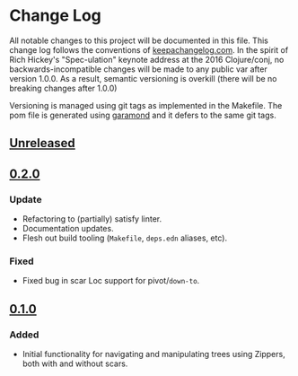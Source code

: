 # Change Log
All notable changes to this project will be documented in this file. This change log follows the conventions of [keepachangelog.com](http://keepachangelog.com/).  In the spirit of Rich Hickey's "Spec-ulation" keynote address at the 2016 Clojure/conj, no backwards-incompatible changes will be made to any public var after version 1.0.0.  As a result, semantic versioning is overkill (there will be no breaking changes after 1.0.0)

Versioning is managed using git tags as implemented in the Makefile.  The pom file is generated using [garamond](https://github.com/workframers/garamond) and it defers to the same git tags.

## [Unreleased](https://github.com/cch1/zipii/compare/v0.2.0...HEAD)
## [0.2.0](https://github.com/cch1/zipii/compare/v0.1.0...v0.2.0)
### Update
- Refactoring to (partially) satisfy linter.
- Documentation updates.
- Flesh out build tooling (`Makefile`, `deps.edn` aliases, etc).
### Fixed
- Fixed bug in scar Loc support for pivot/`down-to`.
## [0.1.0](https://github.com/cch1/zipii)
### Added
- Initial functionality for navigating and manipulating trees using Zippers, both with and without scars.
